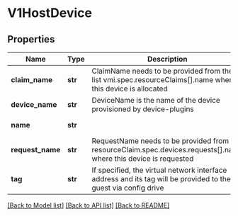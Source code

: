 # V1HostDevice

## Properties
Name | Type | Description | Notes
------------ | ------------- | ------------- | -------------
**claim_name** | **str** | ClaimName needs to be provided from the list vmi.spec.resourceClaims[].name where this device is allocated | [optional] 
**device_name** | **str** | DeviceName is the name of the device provisioned by device-plugins | [optional] 
**name** | **str** |  | [default to '']
**request_name** | **str** | RequestName needs to be provided from resourceClaim.spec.devices.requests[].name where this device is requested | [optional] 
**tag** | **str** | If specified, the virtual network interface address and its tag will be provided to the guest via config drive | [optional] 

[[Back to Model list]](../README.md#documentation-for-models) [[Back to API list]](../README.md#documentation-for-api-endpoints) [[Back to README]](../README.md)


